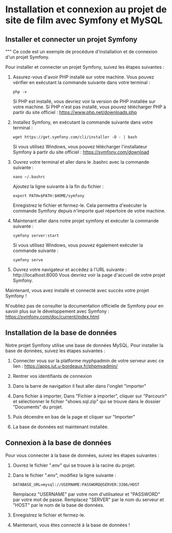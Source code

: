 # Installation et connexion au projet de site de film avec Symfony et MySQL

## Installer et connecter un projet Symfony
"""
Ce code est un exemple de procédure d'installation et de connexion d'un projet Symfony.

Pour installer et connecter un projet Symfony, suivez les étapes suivantes :

1. Assurez-vous d'avoir PHP installé sur votre machine. Vous pouvez vérifier en exécutant la commande suivante dans votre terminal :
    ```
    php -v
    ```
    Si PHP est installé, vous devriez voir la version de PHP installée sur votre machine.
    Si PHP n'est pas installé, vous pouvez télécharger PHP à partir du site officiel : https://www.php.net/downloads.php

2. Installez Symfony, en exécutant la commande suivante dans votre terminal :
    ```
    wget https://get.symfony.com/cli/installer -O - | bash
    ```
    Si vous utilisez Windows, vous pouvez télécharger l'installateur Symfony à partir du site officiel : https://symfony.com/download

3. Ouvrez votre terminal et aller dans le .bashrc avec la commande suivante :
    ```
    nano ~/.bashrc
    ```
    Ajoutez la ligne suivante à la fin du fichier :
    ```
    export PATH=$PATH:$HOME/symfony
    ```
    Enregistrez le fichier et fermez-le.
    Cela permettra d'exécuter la commande Symfony depuis n'importe quel répertoire de votre machine.


4. Maintenant aller dans notre projet symfony et exécuter la commande suivante :
    ```
    symfony server:start
    ```
    Si vous utilisez Windows, vous pouvez également exécuter la commande suivante :
    ```
    symfony serve
    ```
5. Ouvrez votre navigateur et accédez à l'URL suivante : http://localhost:8000
    Vous devriez voir la page d'accueil de votre projet Symfony.

Maintenant, vous avez installé et connecté avec succès votre projet Symfony !

N'oubliez pas de consulter la documentation officielle de Symfony pour en savoir plus sur le développement avec Symfony : https://symfony.com/doc/current/index.html

## Installation de la base de données

Notre projet Symfony utilise une base de données MySQL. Pour installer la base de données, suivez les étapes suivantes :

1. Connecter vous sur la platforme myphpadmin de votre serveur avec ce lien : https://apps.iut.u-bordeaux.fr/phpmyadmin/

2. Rentrer vos identifiants de connexion

3. Dans la barre de navigation il faut aller dans l'onglet "importer"

4. Dans fichier à importer, Dans  "Fichier à importer", cliquer sur "Parcourir" et sélectionner le fichier "shows.sql.zip" qui se trouve dans le dossier "Documents" du projet.

5. Puis décendre en bas de la page et cliquer sur "Importer"

6. La base de données est maintenant installée.

## Connexion à la base de données

Pour vous connecter à la base de données, suivez les étapes suivantes :

1. Ouvrez le fichier ".env" qui se trouve à la racine du projet.

2. Dans le fichier ".env", modifiez la ligne suivante :
    ```
    DATABASE_URL=mysql://USERNAME:PASSWORD@SERVER:3306/HOST
    ```
    Remplacez "USERNAME" par votre nom d'utilisateur et "PASSWORD" par votre mot de passe. Remplacez "SERVER" par le nom du serveur et "HOST" par le nom de la base de données.

3. Enregistrez le fichier et fermez-le.

4. Maintenant, vous êtes connecté à la base de données !
